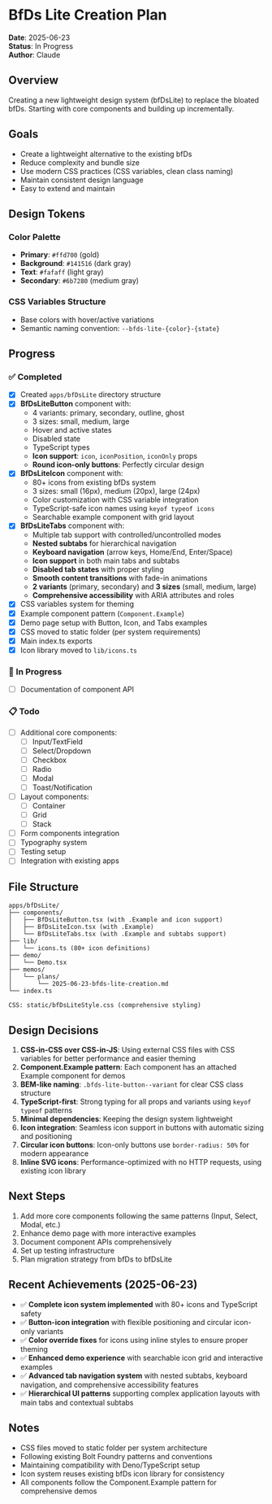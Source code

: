 # BfDs Lite Creation Plan

**Date**: 2025-06-23\
**Status**: In Progress\
**Author**: Claude

## Overview

Creating a new lightweight design system (bfDsLite) to replace the bloated bfDs.
Starting with core components and building up incrementally.

## Goals

- Create a lightweight alternative to the existing bfDs
- Reduce complexity and bundle size
- Use modern CSS practices (CSS variables, clean class naming)
- Maintain consistent design language
- Easy to extend and maintain

## Design Tokens

### Color Palette

- **Primary**: `#ffd700` (gold)
- **Background**: `#141516` (dark gray)
- **Text**: `#fafaff` (light gray)
- **Secondary**: `#6b7280` (medium gray)

### CSS Variables Structure

- Base colors with hover/active variations
- Semantic naming convention: `--bfds-lite-{color}-{state}`

## Progress

### ✅ Completed

- [x] Created `apps/bfDsLite` directory structure
- [x] **BfDsLiteButton** component with:
  - 4 variants: primary, secondary, outline, ghost
  - 3 sizes: small, medium, large
  - Hover and active states
  - Disabled state
  - TypeScript types
  - **Icon support**: `icon`, `iconPosition`, `iconOnly` props
  - **Round icon-only buttons**: Perfectly circular design
- [x] **BfDsLiteIcon** component with:
  - 80+ icons from existing bfDs system
  - 3 sizes: small (16px), medium (20px), large (24px)
  - Color customization with CSS variable integration
  - TypeScript-safe icon names using `keyof typeof icons`
  - Searchable example component with grid layout
- [x] **BfDsLiteTabs** component with:
  - Multiple tab support with controlled/uncontrolled modes
  - **Nested subtabs** for hierarchical navigation
  - **Keyboard navigation** (arrow keys, Home/End, Enter/Space)
  - **Icon support** in both main tabs and subtabs
  - **Disabled tab states** with proper styling
  - **Smooth content transitions** with fade-in animations
  - **2 variants** (primary, secondary) and **3 sizes** (small, medium, large)
  - **Comprehensive accessibility** with ARIA attributes and roles
- [x] CSS variables system for theming
- [x] Example component pattern (`Component.Example`)
- [x] Demo page setup with Button, Icon, and Tabs examples
- [x] CSS moved to static folder (per system requirements)
- [x] Main index.ts exports
- [x] Icon library moved to `lib/icons.ts`

### 🔄 In Progress

- [ ] Documentation of component API

### 📋 Todo

- [ ] Additional core components:
  - [ ] Input/TextField
  - [ ] Select/Dropdown
  - [ ] Checkbox
  - [ ] Radio
  - [ ] Modal
  - [ ] Toast/Notification
- [ ] Layout components:
  - [ ] Container
  - [ ] Grid
  - [ ] Stack
- [ ] Form components integration
- [ ] Typography system
- [ ] Testing setup
- [ ] Integration with existing apps

## File Structure

```
apps/bfDsLite/
├── components/
│   ├── BfDsLiteButton.tsx (with .Example and icon support)
│   ├── BfDsLiteIcon.tsx (with .Example)
│   └── BfDsLiteTabs.tsx (with .Example and subtabs support)
├── lib/
│   └── icons.ts (80+ icon definitions)
├── demo/
│   └── Demo.tsx
├── memos/
│   └── plans/
│       └── 2025-06-23-bfds-lite-creation.md
└── index.ts

CSS: static/bfDsLiteStyle.css (comprehensive styling)
```

## Design Decisions

1. **CSS-in-CSS over CSS-in-JS**: Using external CSS files with CSS variables
   for better performance and easier theming
2. **Component.Example pattern**: Each component has an attached Example
   component for demos
3. **BEM-like naming**: `.bfds-lite-button--variant` for clear CSS class
   structure
4. **TypeScript-first**: Strong typing for all props and variants using
   `keyof typeof` patterns
5. **Minimal dependencies**: Keeping the design system lightweight
6. **Icon integration**: Seamless icon support in buttons with automatic sizing
   and positioning
7. **Circular icon buttons**: Icon-only buttons use `border-radius: 50%` for
   modern appearance
8. **Inline SVG icons**: Performance-optimized with no HTTP requests, using
   existing icon library

## Next Steps

1. Add more core components following the same patterns (Input, Select, Modal,
   etc.)
2. Enhance demo page with more interactive examples
3. Document component APIs comprehensively
4. Set up testing infrastructure
5. Plan migration strategy from bfDs to bfDsLite

## Recent Achievements (2025-06-23)

- ✅ **Complete icon system implemented** with 80+ icons and TypeScript safety
- ✅ **Button-icon integration** with flexible positioning and circular
  icon-only variants
- ✅ **Color override fixes** for icons using inline styles to ensure proper
  theming
- ✅ **Enhanced demo experience** with searchable icon grid and interactive
  examples
- ✅ **Advanced tab navigation system** with nested subtabs, keyboard
  navigation, and comprehensive accessibility features
- ✅ **Hierarchical UI patterns** supporting complex application layouts with
  main tabs and contextual subtabs

## Notes

- CSS files moved to static folder per system architecture
- Following existing Bolt Foundry patterns and conventions
- Maintaining compatibility with Deno/TypeScript setup
- Icon system reuses existing bfDs icon library for consistency
- All components follow the Component.Example pattern for comprehensive demos
